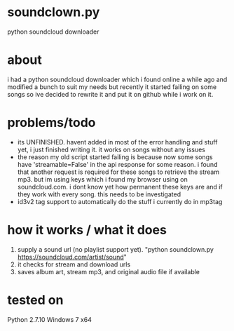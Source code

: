 # soundclown.py
python soundcloud downloader

# about
i had a python soundcloud downloader which i found online a while ago and modified a bunch to suit my needs but recently it started failing on some songs so ive decided to rewrite it and put it on github while i work on it.

# problems/todo
- its UNFINISHED. havent added in most of the error handling and stuff yet, i just finished writing it. it works on songs without any issues
- the reason my old script started failing is because now some songs have 'streamable=False' in the api response for some reason. i found that another request is required for these songs to retrieve the stream mp3. but im using keys which i found my browser using on soundcloud.com. i dont know yet how permanent these keys are and if they work with every song. this needs to be investigated
- id3v2 tag support to automatically do the stuff i currently do in mp3tag

# how it works / what it does
1. supply a sound url (no playlist support yet). "python soundclown.py https://soundcloud.com/artist/sound"
2. it checks for stream and download urls
3. saves album art, stream mp3, and original audio file if available

# tested on
Python 2.7.10
Windows 7 x64
